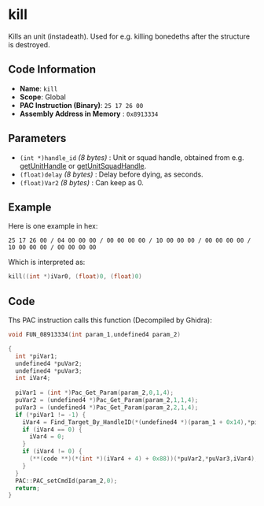 # kill

Kills an unit (instadeath). Used for e.g. killing bonedeths after the structure is destroyed.

## Code Information

- **Name**: `kill`
- **Scope**: Global
- **PAC Instruction (Binary)**: `25 17 26 00`
- **Assembly Address in Memory** : `0x8913334`

## Parameters

- `(int *)handle_id` *(8 bytes)* : Unit or squad handle, obtained from e.g. [getUnitHandle](./getunithandle.md) or [getUnitSquadHandle](./getunitsquadhandle.md).
- `(float)delay` *(8 bytes)* : Delay before dying, as seconds.
- `(float)Var2` *(8 bytes)* : Can keep as 0.

## Example

Here is one example in hex:

```25 17 26 00 / 04 00 00 00 / 00 00 00 00 / 10 00 00 00 / 00 00 00 00 / 10 00 00 00 / 00 00 00 00```

Which is interpreted as:

```c
kill((int *)iVar0, (float)0, (float)0)
```

## Code

Ths PAC instruction calls this function (Decompiled by Ghidra):

```c
void FUN_08913334(int param_1,undefined4 param_2)

{
  int *piVar1;
  undefined4 *puVar2;
  undefined4 *puVar3;
  int iVar4;
  
  piVar1 = (int *)Pac_Get_Param(param_2,0,1,4);
  puVar2 = (undefined4 *)Pac_Get_Param(param_2,1,1,4);
  puVar3 = (undefined4 *)Pac_Get_Param(param_2,2,1,4);
  if (*piVar1 != -1) {
    iVar4 = Find_Target_By_HandleID(*(undefined4 *)(param_1 + 0x14),*piVar1,1);
    if (iVar4 == 0) {
      iVar4 = 0;
    }
    if (iVar4 != 0) {
      (**(code **)(*(int *)(iVar4 + 4) + 0x88))(*puVar2,*puVar3,iVar4);
    }
  }
  PAC::PAC_setCmdId(param_2,0);
  return;
}
```

